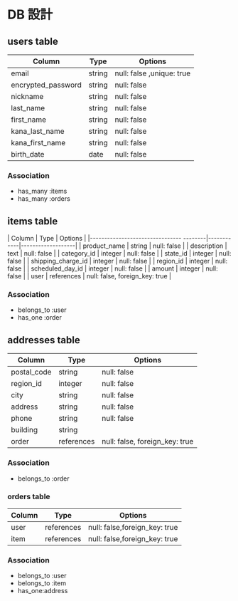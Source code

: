 # DB 設計

## users table

| Column             | Type                | Options                 |
|--------------------|---------------------|-------------------------|
| email              | string              | null: false ,unique: true|
| encrypted_password | string              | null: false             |
| nickname               | string              | null: false             |
| last_name          | string              | null: false             |
| first_name         | string              | null: false             |
| kana_last_name     | string              | null: false             |
| kana_first_name    | string              | null: false             |
| birth_date         | date                | null: false             |

### Association

- has_many :items
- has_many :orders

## items table

| Column                                   | Type       | Options           |
|--------------------------------  --------|------------|-------------------|
| product_name                             | string     | null: false       |
| description                              | text       | null: false       |
| category_id                              | integer    | null: false       |
| state_id                                 | integer    | null: false       |
| shipping_charge_id                       | integer    | null: false       |
| region_id                                | integer    | null: false       |
| scheduled_day_id                         | integer    | null: false       |
| amount                                   | integer    | null: false       |
| user                                     | references | null: false, foreign_key: true |

### Association

- belongs_to :user
- has_one :order

## addresses table

| Column      | Type       | Options           |
|-------------|------------|-------------------|
| postal_code                    | string     | null: false       |
| region_id                      | integer    | null: false       |
| city                           | string     | null: false       |
| address                        | string     | null: false       |
| phone                          | string     | null: false       |
| building                       | string     |                   |
| order                          | references | null: false, foreign_key: true |

### Association

- belongs_to :order

### orders table
| Column      | Type       | Options           |
|-------------|------------|-------------------|
| user                                 | references     | null: false,foreign_key: true      |
| item                                 | references     | null: false,foreign_key: true      |

### Association

- belongs_to :user
- belongs_to :item
- has_one:address
